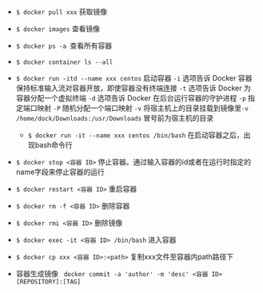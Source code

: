 

- ``$ docker pull xxx`` 获取镜像
- ``$ docker images`` 查看镜像
- ``$ docker ps -a ``查看所有容器
- ``$ docker container ls --all``

- ``$ docker run -itd --name xxx centos`` 启动容器
    ``-i`` 选项告诉 Docker 容器保持标准输入流对容器开放，即使容器没有终端连接
    ``-t`` 选项告诉 Docker 为容器分配一个虚拟终端
    ``-d`` 选项告诉 Docker 在后台运行容器的守护进程
    ``-p`` 指定端口映射
    ``-P`` 随机分配一个端口映射
    ``-v`` 将宿主机上的目录挂载到镜像里`-v /home/dock/Downloads:/usr/Downloads` 冒号前为宿主机的目录
  + ``$ docker run -it --name xxx centos /bin/bash`` 在启动容器之后，出现bash命令行

- ``$ docker stop <容器 ID>`` 停止容器。通过输入容器的id或者在运行时指定的name字段来停止容器的运行
- ``$ docker restart <容器 ID>`` 重启容器
- ``$ docker rm -f <容器 ID>`` 删除容器
- ``$ docker rmi <容器 ID>`` 删除镜像
- ``$ docker exec -it <容器 ID> /bin/bash`` 进入容器
- ``$ docker cp xxx <容器 ID>:<path>`` 复制xxx文件至容器内path路径下

- 容器生成镜像
`` docker commit -a 'author' -m 'desc' <容器 ID> [REPOSITORY]:[TAG]``